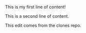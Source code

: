 This is my first line of content!

This is a second line of content.

This edit comes from the clones repo.
